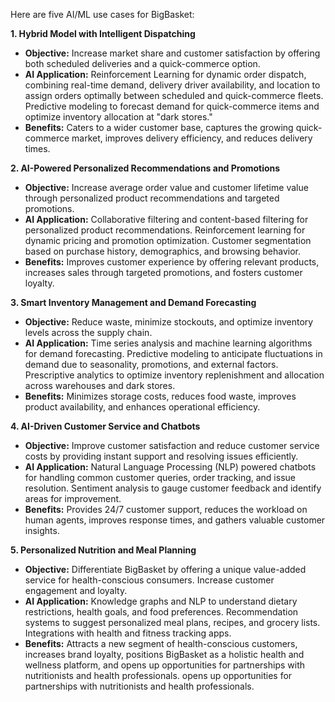 Here are five AI/ML use cases for BigBasket:

**1. Hybrid Model with Intelligent Dispatching**

* **Objective:** Increase market share and customer satisfaction by offering both scheduled deliveries and a quick-commerce option.
* **AI Application:**  Reinforcement Learning for dynamic order dispatch, combining real-time demand, delivery driver availability, and location to assign orders optimally between scheduled and quick-commerce fleets. Predictive modeling to forecast demand for quick-commerce items and optimize inventory allocation at "dark stores."
* **Benefits:** Caters to a wider customer base, captures the growing quick-commerce market, improves delivery efficiency, and reduces delivery times.

**2. AI-Powered Personalized Recommendations and Promotions**

* **Objective:** Increase average order value and customer lifetime value through personalized product recommendations and targeted promotions.
* **AI Application:** Collaborative filtering and content-based filtering for personalized product recommendations. Reinforcement learning for dynamic pricing and promotion optimization. Customer segmentation based on purchase history, demographics, and browsing behavior.
* **Benefits:** Improves customer experience by offering relevant products, increases sales through targeted promotions, and fosters customer loyalty.

**3. Smart Inventory Management and Demand Forecasting**

* **Objective:** Reduce waste, minimize stockouts, and optimize inventory levels across the supply chain.
* **AI Application:** Time series analysis and machine learning algorithms for demand forecasting.  Predictive modeling to anticipate fluctuations in demand due to seasonality, promotions, and external factors.  Prescriptive analytics to optimize inventory replenishment and allocation across warehouses and dark stores.
* **Benefits:** Minimizes storage costs, reduces food waste, improves product availability, and enhances operational efficiency.

**4. AI-Driven Customer Service and Chatbots**

* **Objective:** Improve customer satisfaction and reduce customer service costs by providing instant support and resolving issues efficiently.
* **AI Application:** Natural Language Processing (NLP) powered chatbots for handling common customer queries, order tracking, and issue resolution. Sentiment analysis to gauge customer feedback and identify areas for improvement.
* **Benefits:** Provides 24/7 customer support, reduces the workload on human agents, improves response times, and gathers valuable customer insights.

**5. Personalized Nutrition and Meal Planning**

* **Objective:** Differentiate BigBasket by offering a unique value-added service for health-conscious consumers.  Increase customer engagement and loyalty.
* **AI Application:**  Knowledge graphs and NLP to understand dietary restrictions, health goals, and food preferences.  Recommendation systems to suggest personalized meal plans, recipes, and grocery lists.  Integrations with health and fitness tracking apps.
* **Benefits:** Attracts a new segment of health-conscious customers, increases brand loyalty, positions BigBasket as a holistic health and wellness platform, and opens up opportunities for partnerships with nutritionists and health professionals.
 opens up opportunities for partnerships with nutritionists and health professionals.